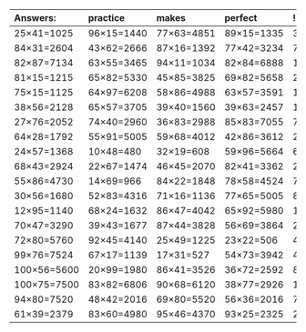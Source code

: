 | Answers: | practice | makes | perfect | ! |
| :--- | :--- | :--- | :--- | :--- |
| 25×41=1025 | 96×15=1440 | 77×63=4851 | 89×15=1335 | 37×10=370 | 
| 84×31=2604 | 43×62=2666 | 87×16=1392 | 77×42=3234 | 74×11=814 | 
| 82×87=7134 | 63×55=3465 | 94×11=1034 | 82×84=6888 | 100×46=4600 | 
| 81×15=1215 | 65×82=5330 | 45×85=3825 | 69×82=5658 | 29×78=2262 | 
| 75×15=1125 | 64×97=6208 | 58×86=4988 | 63×57=3591 | 17×73=1241 | 
| 38×56=2128 | 65×57=3705 | 39×40=1560 | 39×63=2457 | 10×21=210 | 
| 27×76=2052 | 74×40=2960 | 36×83=2988 | 85×83=7055 | 75×96=7200 | 
| 64×28=1792 | 55×91=5005 | 59×68=4012 | 42×86=3612 | 24×82=1968 | 
| 24×57=1368 | 10×48=480 | 32×19=608 | 59×96=5664 | 63×30=1890 | 
| 68×43=2924 | 22×67=1474 | 46×45=2070 | 82×41=3362 | 23×89=2047 | 
| 55×86=4730 | 14×69=966 | 84×22=1848 | 78×58=4524 | 75×82=6150 | 
| 30×56=1680 | 52×83=4316 | 71×16=1136 | 77×65=5005 | 81×92=7452 | 
| 12×95=1140 | 68×24=1632 | 86×47=4042 | 65×92=5980 | 11×100=1100 | 
| 70×47=3290 | 39×43=1677 | 87×44=3828 | 56×69=3864 | 23×75=1725 | 
| 72×80=5760 | 92×45=4140 | 25×49=1225 | 23×22=506 | 44×50=2200 | 
| 99×76=7524 | 67×17=1139 | 17×31=527 | 54×73=3942 | 45×13=585 | 
| 100×56=5600 | 20×99=1980 | 86×41=3526 | 36×72=2592 | 83×56=4648 | 
| 100×75=7500 | 83×82=6806 | 90×68=6120 | 38×77=2926 | 11×33=363 | 
| 94×80=7520 | 48×42=2016 | 69×80=5520 | 56×36=2016 | 70×34=2380 | 
| 61×39=2379 | 83×60=4980 | 95×46=4370 | 93×25=2325 | 21×64=1344 | 

